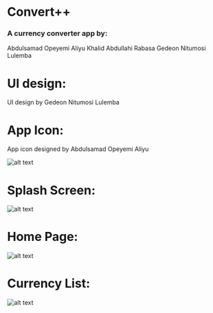# Convert++

### A currency converter app by:
Abdulsamad Opeyemi Aliyu
Khalid Abdullahi Rabasa
Gedeon Nitumosi Lulemba

# UI design:
UI design by Gedeon Nitumosi Lulemba

# App Icon:
App icon designed by Abdulsamad Opeyemi Aliyu 

![alt text](images/logo_screenshot.png "App Logo")


# Splash Screen:

![alt text](images/splash_screen.png "App Screen")

# Home Page:

![alt text](images/homepage_screen.png "Home Page Screen")

# Currency List:

![alt text](images/currencies_screen.png "Currency List Screen")